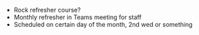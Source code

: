 - Rock refresher course?
- Monthly refresher in Teams meeting for staff
- Scheduled on certain day of the month, 2nd wed or something